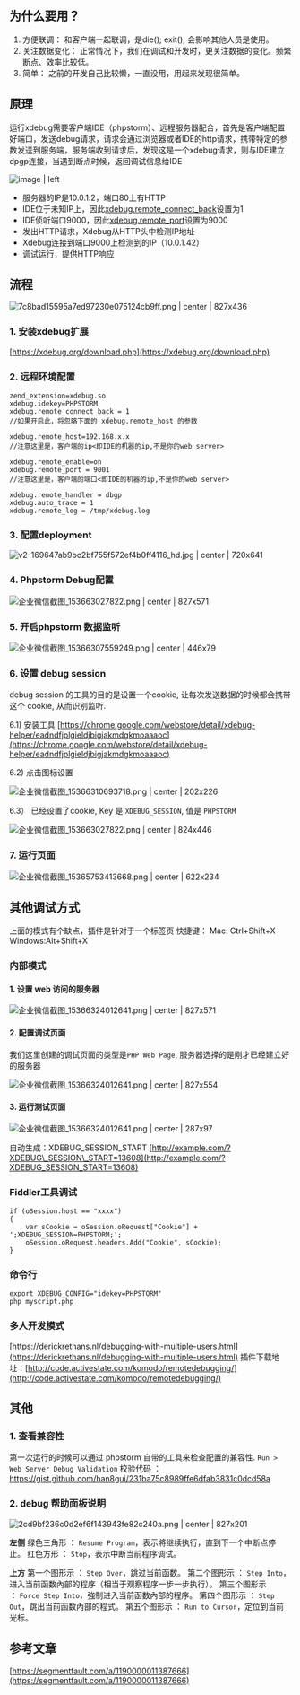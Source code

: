 ## 为什么要用？
1. 方便联调：
    和客户端一起联调，是die(); exit(); 会影响其他人员是使用。
2. 关注数据变化：
    正常情况下，我们在调试和开发时，更关注数据的变化。频繁断点、效率比较低。
3. 简单：
    之前的开发自己比较懒，一直没用，用起来发现很简单。
## 原理
运行xdebug需要客户端IDE（phpstorm）、远程服务器配合，首先是客户端配置好端口，发送debug请求，请求会通过浏览器或者IDE的http请求，携带特定的参数发送到服务端，服务端收到请求后，发现这是一个xdebug请求，则与IDE建立dpgp连接，当遇到断点时候，返回调试信息给IDE



![image | left](https://xdebug.org/images/docs/dbgp-setup2.gif "")


* 服务器的IP是10.0.1.2，端口80上有HTTP
* IDE位于未知IP上，因此[xdebug.remote\_connect\_back](https://xdebug.org/docs/all_settings#remote_connect_back)设置为1
* IDE侦听端口9000，因此[xdebug.remote\_port](https://xdebug.org/docs/all_settings#remote_port)设置为9000
* 发出HTTP请求，Xdebug从HTTP头中检测IP地址
* Xdebug连接到端口9000上检测到的IP（10.0.1.42）
* 调试运行，提供HTTP响应

## 流程



![7c8bad15595a7ed97230e075124cb9ff.png | center | 827x436](https://cdn.nlark.com/yuque/0/2018/png/103176/1536630028850-6b8b1d43-596f-41b0-8f3c-4fca581ed938.png "")


### 1. 安装xdebug扩展
[https://xdebug.org/download.php](https://xdebug.org/download.php)

### 2. 远程环境配置
```
zend_extension=xdebug.so
xdebug.idekey=PHPSTORM
xdebug.remote_connect_back = 1
//如果开启此，将忽略下面的 xdebug.remote_host 的参数

xdebug.remote_host=192.168.x.x
//注意这里是，客户端的ip<即IDE的机器的ip,不是你的web server>

xdebug.remote_enable=on
xdebug.remote_port = 9001
//注意这里是，客户端的端口<即IDE的机器的ip,不是你的web server>

xdebug.remote_handler = dbgp
xdebug.auto_trace = 1
xdebug.remote_log = /tmp/xdebug.log
```

### 3. 配置deployment  



![v2-169647ab9bc2bf755f572ef4b0ff4116_hd.jpg | center | 720x641](https://cdn.nlark.com/yuque/0/2018/jpeg/103176/1536630853918-79a6fc79-8219-4065-9fcb-ed54408f97b8.jpeg "")

### 4. Phpstorm Debug配置



![企业微信截图_153663027822.png | center | 827x571](https://cdn.nlark.com/yuque/0/2018/png/103176/1536630313482-89d021c9-e4c2-47db-b321-dce8a8e450d8.png "")


### 5. 开启phpstorm 数据监听


![企业微信截图_15366307559249.png | center | 446x79](https://cdn.nlark.com/yuque/0/2018/png/103176/1536630767918-66fe3bd7-36da-41c0-aefc-2139a35269ec.png "")


### 6. 设置 debug session

debug session 的工具的目的是设置一个cookie, 让每次发送数据的时候都会携带这个 cookie, 从而识别监听.

6.1) 安装工具
[https://chrome.google.com/webstore/detail/xdebug-helper/eadndfjplgieldjbigjakmdgkmoaaaoc](https://chrome.google.com/webstore/detail/xdebug-helper/eadndfjplgieldjbigjakmdgkmoaaaoc)

6.2) 点击图标设置


![企业微信截图_15366310693718.png | center | 202x226](https://cdn.nlark.com/yuque/0/2018/png/103176/1536631091957-8c6806b0-29ec-4aeb-8f50-687a51d3ad1b.png "")


6.3） 已经设置了cookie, Key 是 `XDEBUG_SESSION`, 值是 `PHPSTORM`


![企业微信截图_153663027822.png | center | 824x446](https://cdn.nlark.com/yuque/0/2018/png/103176/1536631205993-bd06e1ff-f9c7-4d1e-8edd-b0cc1592775b.png "")


### 7. 运行页面


![企业微信截图_15365753413668.png | center | 622x234](https://cdn.nlark.com/yuque/0/2018/png/103176/1536631295449-4fe998cf-8812-402b-980f-790e90df4c87.png "")



## 其他调试方式

上面的模式有个缺点，插件是针对于一个标签页
快捷键：
Mac: Ctrl+Shift+X Windows:Alt+Shift+X

### 内部模式
#### __1. 设置 web 访问的服务器__


![企业微信截图_15366324012641.png | center | 827x571](https://cdn.nlark.com/yuque/0/2018/png/103176/1536632468788-c06b4fd9-c68a-4210-99a9-731b892bb497.png "")


#### 2. 配置调试页面
我们这里创建的调试页面的类型是`PHP Web Page`, 服务器选择的是刚才已经建立好的服务器


![企业微信截图_15366324012641.png | center | 827x554](https://cdn.nlark.com/yuque/0/2018/png/103176/1536632586232-8de4ff11-7bea-4595-b0ff-d95a0ffa8d7d.png "")


#### 3. 运行测试页面


![企业微信截图_15366324012641.png | center | 287x97](https://cdn.nlark.com/yuque/0/2018/png/103176/1536632899220-90af138c-2aa7-47d2-a3f9-9167f76b37c8.png "")


自动生成：XDEBUG\_SESSION\_START
[http://example.com/?XDEBUG\_SESSION\_START=13608](http://example.com/?XDEBUG_SESSION_START=13608)

### Fiddler工具调试
```plain
if (oSession.host == "xxxx")
{
    var sCookie = oSession.oRequest["Cookie"] + ';XDEBUG_SESSION=PHPSTORM;';
    oSession.oRequest.headers.Add("Cookie", sCookie);       
}
```

### 命令行
```plain
export XDEBUG_CONFIG="idekey=PHPSTORM"
php myscript.php
```
### 多人开发模式
[https://derickrethans.nl/debugging-with-multiple-users.html](https://derickrethans.nl/debugging-with-multiple-users.html)
插件下载地址：[http://code.activestate.com/komodo/remotedebugging/](http://code.activestate.com/komodo/remotedebugging/)

## 其他

### 1. 查看兼容性
第一次运行的时候可以通过 phpstorm 自带的工具来检查配置的兼容性.
`Run > Web Server Debug Validation`
校验代码 
：https://gist.github.com/han8gui/231ba75c8989ffe6dfab3831c0dcd58a

### 2. debug 帮助面板说明


![2cd9bf236c0d2ef6f143943fe82c240a.png | center | 827x201](https://cdn.nlark.com/yuque/0/2018/png/103176/1536633142576-1e57ddb6-6068-468c-a778-cf6f901e6bea.png "")

__左侧__
绿色三角形 ： `Resume Program`，表示將继续执行，直到下一个中断点停止。
红色方形 ： `Stop`，表示中断当前程序调试。

__上方__
第一个图形示 ： `Step Over`，跳过当前函数。
第二个图形示 ： `Step Into`，进入当前函数內部的程序（相当于观察程序一步一步执行）。
第三个图形示 ： `Force Step Into`，強制进入当前函数內部的程序。
第四个图形示 ： `Step Out`，跳出当前函数內部的程式。
第五个图形示 ： `Run to Cursor`，定位到当前光标。

## 参考文章
[https://segmentfault.com/a/1190000011387666](https://segmentfault.com/a/1190000011387666)


